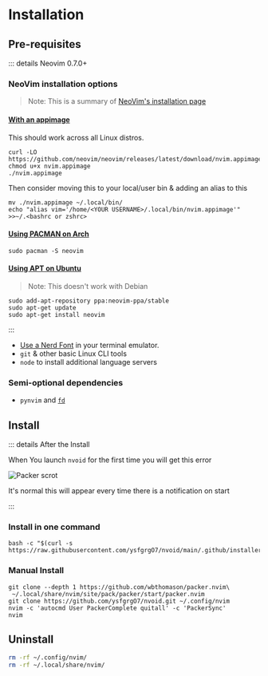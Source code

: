 # Installation

## Pre-requisites

::: details Neovim 0.7.0+

### NeoVim installation options

> Note: This is a summary of [NeoVim's installation page](https://github.com/neovim/neovim/wiki/Installing-Neovim)

#### [With an appimage](https://github.com/neovim/neovim/wiki/Installing-Neovim#appimage-universal-linux-package)

This should work across all Linux distros.

```shell
curl -LO https://github.com/neovim/neovim/releases/latest/download/nvim.appimage
chmod u+x nvim.appimage
./nvim.appimage
```

Then consider moving this to your local/user bin & adding an alias to this

```shell
mv ./nvim.appimage ~/.local/bin/
echo "alias vim='/home/<YOUR USERNAME>/.local/bin/nvim.appimage'" >>~/.<bashrc or zshrc>
```

#### [Using PACMAN on Arch](https://github.com/neovim/neovim/wiki/Installing-Neovim#arch-linux)

```shell
sudo pacman -S neovim
```

#### [Using APT on Ubuntu](https://github.com/neovim/neovim/wiki/Installing-Neovim#ubuntu)

> Note: This doesn't work with Debian

```shell
sudo add-apt-repository ppa:neovim-ppa/stable
sudo apt-get update
sudo apt-get install neovim
```

:::

- [Use a Nerd Font](https://www.nerdfonts.com/) in your terminal emulator.
- `git` & other basic Linux CLI tools
- `node` to install additional language servers

### Semi-optional dependencies

- `pynvim` and [`fd`](https://github.com/sharkdp/fd)

## Install

::: details After the Install

When You launch `nvoid` for the first time you will get this error

<img :src="$withBase('/assets/ERROR.png')" alt="Packer scrot">

It's normal this will appear every time there is a notification on start

:::

### Install in one command

```shell
bash -c "$(curl -s https://raw.githubusercontent.com/ysfgrgO7/nvoid/main/.github/installer.sh)"
```

### Manual Install

```shell
git clone --depth 1 https://github.com/wbthomason/packer.nvim\
 ~/.local/share/nvim/site/pack/packer/start/packer.nvim
git clone https://github.com/ysfgrgO7/nvoid.git ~/.config/nvim
nvim -c 'autocmd User PackerComplete quitall' -c 'PackerSync'
nvim
```

## Uninstall

```bash
rm -rf ~/.config/nvim/
rm -rf ~/.local/share/nvim/
```
